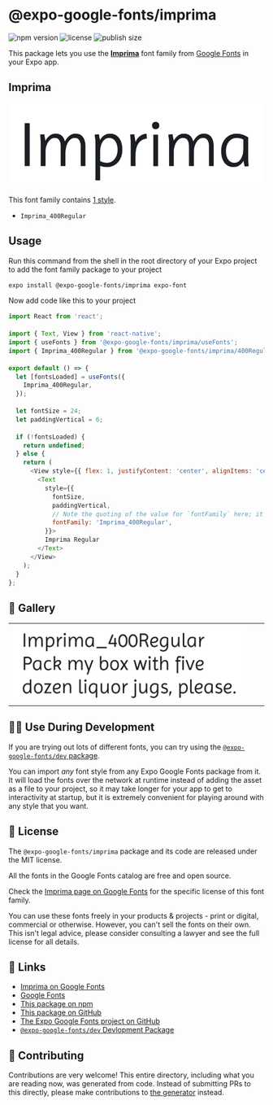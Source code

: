 # @expo-google-fonts/imprima

![npm version](https://flat.badgen.net/npm/v/@expo-google-fonts/imprima)
![license](https://flat.badgen.net/github/license/expo/google-fonts)
![publish size](https://flat.badgen.net/packagephobia/install/@expo-google-fonts/imprima)

This package lets you use the [**Imprima**](https://fonts.google.com/specimen/Imprima) font family from [Google Fonts](https://fonts.google.com/) in your Expo app.

## Imprima

![Imprima](./font-family.png)

This font family contains [1 style](#-gallery).

- `Imprima_400Regular`

## Usage

Run this command from the shell in the root directory of your Expo project to add the font family package to your project
```sh
expo install @expo-google-fonts/imprima expo-font
```

Now add code like this to your project
```js
import React from 'react';

import { Text, View } from 'react-native';
import { useFonts } from '@expo-google-fonts/imprima/useFonts';
import { Imprima_400Regular } from '@expo-google-fonts/imprima/400Regular';

export default () => {
  let [fontsLoaded] = useFonts({
    Imprima_400Regular,
  });

  let fontSize = 24;
  let paddingVertical = 6;

  if (!fontsLoaded) {
    return undefined;
  } else {
    return (
      <View style={{ flex: 1, justifyContent: 'center', alignItems: 'center' }}>
        <Text
          style={{
            fontSize,
            paddingVertical,
            // Note the quoting of the value for `fontFamily` here; it expects a string!
            fontFamily: 'Imprima_400Regular',
          }}>
          Imprima Regular
        </Text>
      </View>
    );
  }
};

```

## 🔡 Gallery


||||
|-|-|-|
|![Imprima_400Regular](.//400Regular/Imprima_400Regular.ttf.png)||||


## 👩‍💻 Use During Development

If you are trying out lots of different fonts, you can try using the [`@expo-google-fonts/dev` package](https://github.com/expo/google-fonts/tree/master/font-packages/dev#readme).

You can import *any* font style from any Expo Google Fonts package from it. It will load the fonts
over the network at runtime instead of adding the asset as a file to your project, so it may take longer
for your app to get to interactivity at startup, but it is extremely convenient
for playing around with any style that you want.

## 📖 License

The `@expo-google-fonts/imprima` package and its code are released under the MIT license.

All the fonts in the Google Fonts catalog are free and open source.

Check the [Imprima page on Google Fonts](https://fonts.google.com/specimen/Imprima) for the specific license of this font family.

You can use these fonts freely in your products & projects - print or digital, commercial or otherwise. However, you can't sell the fonts on their own. This isn't legal advice, please consider consulting a lawyer and see the full license for all details.

## 🔗 Links

- [Imprima on Google Fonts](https://fonts.google.com/specimen/Imprima)
- [Google Fonts](https://fonts.google.com/)
- [This package on npm](https://www.npmjs.com/package/@expo-google-fonts/imprima)
- [This package on GitHub](https://github.com/expo/google-fonts/tree/master/font-packages/imprima)
- [The Expo Google Fonts project on GitHub](https://github.com/expo/google-fonts)
- [`@expo-google-fonts/dev` Devlopment Package](https://github.com/expo/google-fonts/tree/master/font-packages/dev)

## 🤝 Contributing

Contributions are very welcome! This entire directory, including what you are reading now, was generated from code. Instead of submitting PRs to this directly, please make contributions to [the generator](https://github.com/expo/google-fonts/tree/master/packages/generator) instead.
